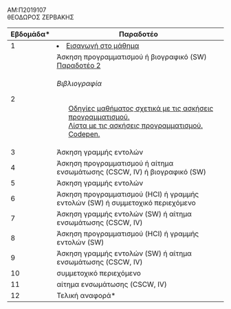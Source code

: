 AM:Π2019107
<br>θΕΟΔΩΡΟΣ ΖΕΡΒΑΚΗΣ



| Εβδομάδα* | Παραδοτέο |
| --- | --- |
| 1 | <li><a href="#Εισαγωγή στο μάθημα"><span class="toctext">Εισαγωγή στο μάθημα</span></a> |
| 2 | Άσκηση προγραμματισμού ή βιογραφικό  (SW) <a href="https://github.com/TheodoreZ-107/site/blob/master/_remix/image-filter.md">Παραδοτέο 2</a> <br> <h6>Βιβλιογραφία</h6> <ul> <a href="https://courses-ionio.github.io/projects/remix/">Οδηγίες μαθήματος σχετικά με τις ασκήσεις προγραμματισμού.</a> <br> <a href="https://pibook.epidro.me/remix/">Λίστα με τις ασκήσεις προγραμματισμού.</a> <br> <a href="https://codepen.io">Codepen.</a> </ul>|
| 3 | Άσκηση γραμμής εντολών |
| 4 | Άσκηση προγραμματισμού ή αίτημα ενσωμάτωσης (CSCW, IV) ή βιογραφικό  (SW) |
| 5 | Άσκηση γραμμής εντολών |
| 6 | Άσκηση προγραμματισμού (HCI) ή γραμμής εντολών (SW) ή συμμετοχικό περιεχόμενο |
| 7 | Άσκηση γραμμής εντολών (SW) ή αίτημα ενσωμάτωσης (CSCW, IV) |
| 8 | Άσκηση προγραμματισμού (HCI) ή γραμμής εντολών (SW) |
| 9 | Άσκηση γραμμής εντολών (SW) ή αίτημα ενσωμάτωσης (CSCW, IV) |
| 10 | συμμετοχικό περιεχόμενο |
| 11 | αίτημα ενσωμάτωσης (CSCW, IV) |
| 12 | Τελική αναφορά* |


